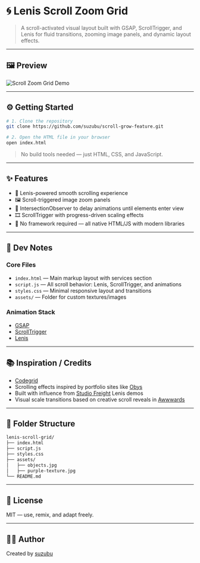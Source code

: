 # 🌀 Lenis Scroll Zoom Grid

> A scroll-activated visual layout built with GSAP, ScrollTrigger, and Lenis for fluid transitions, zooming image panels, and dynamic layout effects.

---

## 🖼 Preview

![Scroll Zoom Grid Demo](media/scroll-grow-demo.gif)

---

## ⚙️ Getting Started

```bash
# 1. Clone the repository
git clone https://github.com/suzubu/scroll-grow-feature.git

# 2. Open the HTML file in your browser
open index.html
```

> No build tools needed — just HTML, CSS, and JavaScript.

---

## ✨ Features

- 🧭 Lenis-powered smooth scrolling experience
- 🖼 Scroll-triggered image zoom panels
- 🧠 IntersectionObserver to delay animations until elements enter view
- 🎞 ScrollTrigger with progress-driven scaling effects
- 🔌 No framework required — all native HTML/JS with modern libraries

---

## 🧠 Dev Notes

### Core Files
- `index.html` — Main markup layout with services section
- `script.js` — All scroll behavior: Lenis, ScrollTrigger, and animations
- `styles.css` — Minimal responsive layout and transitions
- `assets/` — Folder for custom textures/images

### Animation Stack
- [GSAP](https://greensock.com/gsap/)
- [ScrollTrigger](https://greensock.com/scrolltrigger/)
- [Lenis](https://github.com/studio-freight/lenis)

---

## 📚 Inspiration / Credits

- [Codegrid](https://www.youtube.com/watch?v=RkmF-9WtgaM)
- Scrolling effects inspired by portfolio sites like [Obys](https://obys.agency/)
- Built with influence from [Studio Freight](https://studiofreight.com/) Lenis demos
- Visual scale transitions based on creative scroll reveals in [Awwwards](https://www.awwwards.com/)

---

## 📂 Folder Structure

```bash
lenis-scroll-grid/
├── index.html
├── script.js
├── styles.css
├── assets/
│   ├── objects.jpg
│   ├── purple-texture.jpg
└── README.md
```

---

## 📜 License

MIT — use, remix, and adapt freely.

---

## 🙋‍♀️ Author

Created by [suzubu](https://github.com/suzubu)
